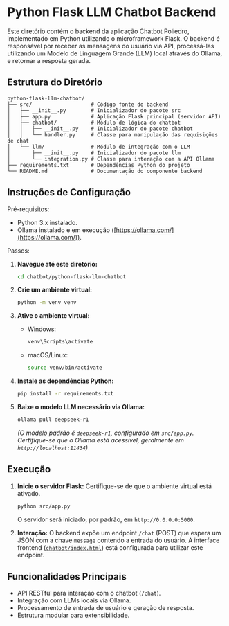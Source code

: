 # Python Flask LLM Chatbot Backend

Este diretório contém o backend da aplicação Chatbot Poliedro, implementado em Python utilizando o microframework Flask. O backend é responsável por receber as mensagens do usuário via API, processá-las utilizando um Modelo de Linguagem Grande (LLM) local através do Ollama, e retornar a resposta gerada.

## Estrutura do Diretório

```
python-flask-llm-chatbot/
├── src/                   # Código fonte do backend
│   ├── __init__.py        # Inicializador do pacote src
│   ├── app.py             # Aplicação Flask principal (servidor API)
│   ├── chatbot/           # Módulo de lógica do chatbot
│   │   ├── __init__.py    # Inicializador do pacote chatbot
│   │   └── handler.py     # Classe para manipulação das requisições de chat
│   └── llm/               # Módulo de integração com o LLM
│       ├── __init__.py    # Inicializador do pacote llm
│       └── integration.py # Classe para interação com a API Ollama
├── requirements.txt       # Dependências Python do projeto
└── README.md              # Documentação do componente backend
```

## Instruções de Configuração

Pré-requisitos:
*   Python 3.x instalado.
*   Ollama instalado e em execução ([https://ollama.com/](https://ollama.com/)).

Passos:

1.  **Navegue até este diretório:**
    ```bash
    cd chatbot/python-flask-llm-chatbot
    ```

2.  **Crie um ambiente virtual:**
    ```bash
    python -m venv venv
    ```

3.  **Ative o ambiente virtual:**
    *   Windows:
        ```bash
        venv\Scripts\activate
        ```
    *   macOS/Linux:
        ```bash
        source venv/bin/activate
        ```

4.  **Instale as dependências Python:**
    ```bash
    pip install -r requirements.txt
    ```

5.  **Baixe o modelo LLM necessário via Ollama:**
    ```bash
    ollama pull deepseek-r1
    ```
    *(O modelo padrão é `deepseek-r1`, configurado em `src/app.py`. Certifique-se que o Ollama está acessível, geralmente em `http://localhost:11434`)*

## Execução

1.  **Inicie o servidor Flask:**
    Certifique-se de que o ambiente virtual está ativado.
    ```bash
    python src/app.py
    ```
    O servidor será iniciado, por padrão, em `http://0.0.0.0:5000`.

2.  **Interação:**
    O backend expõe um endpoint `/chat` (POST) que espera um JSON com a chave `message` contendo a entrada do usuário. A interface frontend ([`chatbot/index.html`](../index.html)) está configurada para utilizar este endpoint.

## Funcionalidades Principais

*   API RESTful para interação com o chatbot (`/chat`).
*   Integração com LLMs locais via Ollama.
*   Processamento de entrada de usuário e geração de resposta.
*   Estrutura modular para extensibilidade.